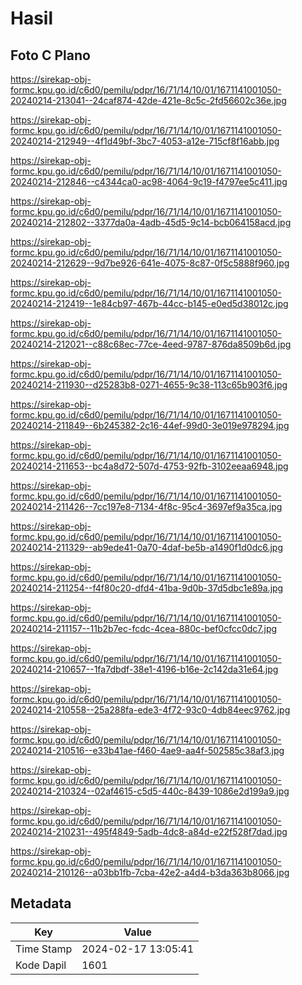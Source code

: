 # Hasil

## Foto C Plano

https://sirekap-obj-formc.kpu.go.id/c6d0/pemilu/pdpr/16/71/14/10/01/1671141001050-20240214-213041--24caf874-42de-421e-8c5c-2fd56602c36e.jpg

https://sirekap-obj-formc.kpu.go.id/c6d0/pemilu/pdpr/16/71/14/10/01/1671141001050-20240214-212949--4f1d49bf-3bc7-4053-a12e-715cf8f16abb.jpg

https://sirekap-obj-formc.kpu.go.id/c6d0/pemilu/pdpr/16/71/14/10/01/1671141001050-20240214-212846--c4344ca0-ac98-4064-9c19-f4797ee5c411.jpg

https://sirekap-obj-formc.kpu.go.id/c6d0/pemilu/pdpr/16/71/14/10/01/1671141001050-20240214-212802--3377da0a-4adb-45d5-9c14-bcb064158acd.jpg

https://sirekap-obj-formc.kpu.go.id/c6d0/pemilu/pdpr/16/71/14/10/01/1671141001050-20240214-212629--9d7be926-641e-4075-8c87-0f5c5888f960.jpg

https://sirekap-obj-formc.kpu.go.id/c6d0/pemilu/pdpr/16/71/14/10/01/1671141001050-20240214-212419--1e84cb97-467b-44cc-b145-e0ed5d38012c.jpg

https://sirekap-obj-formc.kpu.go.id/c6d0/pemilu/pdpr/16/71/14/10/01/1671141001050-20240214-212021--c88c68ec-77ce-4eed-9787-876da8509b6d.jpg

https://sirekap-obj-formc.kpu.go.id/c6d0/pemilu/pdpr/16/71/14/10/01/1671141001050-20240214-211930--d25283b8-0271-4655-9c38-113c65b903f6.jpg

https://sirekap-obj-formc.kpu.go.id/c6d0/pemilu/pdpr/16/71/14/10/01/1671141001050-20240214-211849--6b245382-2c16-44ef-99d0-3e019e978294.jpg

https://sirekap-obj-formc.kpu.go.id/c6d0/pemilu/pdpr/16/71/14/10/01/1671141001050-20240214-211653--bc4a8d72-507d-4753-92fb-3102eeaa6948.jpg

https://sirekap-obj-formc.kpu.go.id/c6d0/pemilu/pdpr/16/71/14/10/01/1671141001050-20240214-211426--7cc197e8-7134-4f8c-95c4-3697ef9a35ca.jpg

https://sirekap-obj-formc.kpu.go.id/c6d0/pemilu/pdpr/16/71/14/10/01/1671141001050-20240214-211329--ab9ede41-0a70-4daf-be5b-a1490f1d0dc6.jpg

https://sirekap-obj-formc.kpu.go.id/c6d0/pemilu/pdpr/16/71/14/10/01/1671141001050-20240214-211254--f4f80c20-dfd4-41ba-9d0b-37d5dbc1e89a.jpg

https://sirekap-obj-formc.kpu.go.id/c6d0/pemilu/pdpr/16/71/14/10/01/1671141001050-20240214-211157--11b2b7ec-fcdc-4cea-880c-bef0cfcc0dc7.jpg

https://sirekap-obj-formc.kpu.go.id/c6d0/pemilu/pdpr/16/71/14/10/01/1671141001050-20240214-210657--1fa7dbdf-38e1-4196-b16e-2c142da31e64.jpg

https://sirekap-obj-formc.kpu.go.id/c6d0/pemilu/pdpr/16/71/14/10/01/1671141001050-20240214-210558--25a288fa-ede3-4f72-93c0-4db84eec9762.jpg

https://sirekap-obj-formc.kpu.go.id/c6d0/pemilu/pdpr/16/71/14/10/01/1671141001050-20240214-210516--e33b41ae-f460-4ae9-aa4f-502585c38af3.jpg

https://sirekap-obj-formc.kpu.go.id/c6d0/pemilu/pdpr/16/71/14/10/01/1671141001050-20240214-210324--02af4615-c5d5-440c-8439-1086e2d199a9.jpg

https://sirekap-obj-formc.kpu.go.id/c6d0/pemilu/pdpr/16/71/14/10/01/1671141001050-20240214-210231--495f4849-5adb-4dc8-a84d-e22f528f7dad.jpg

https://sirekap-obj-formc.kpu.go.id/c6d0/pemilu/pdpr/16/71/14/10/01/1671141001050-20240214-210126--a03bb1fb-7cba-42e2-a4d4-b3da363b8066.jpg


## Metadata

| Key        | Value               |
| ---------- | ------------------- |
| Time Stamp | 2024-02-17 13:05:41 |
| Kode Dapil | 1601                |



